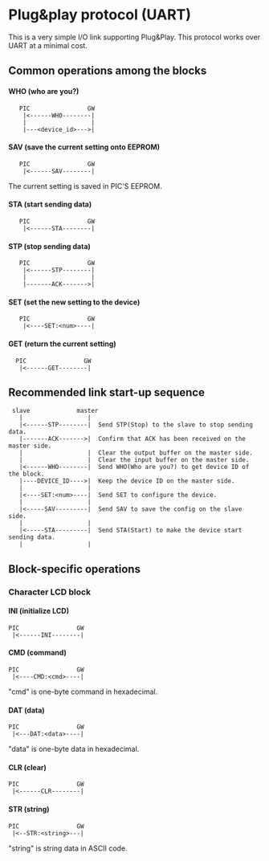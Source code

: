# Plug&play protocol (UART)

This is a very simple I/O link supporting Plug&Play. This protocol works over UART at a minimal cost.

## Common operations among the blocks

#### WHO (who are you?)
```
   PIC                GW
    |<------WHO--------|
    |                  |
    |---<device_id>--->|
```

#### SAV (save the current setting onto EEPROM)
```
   PIC                GW
    |<------SAV--------|
```

The current setting is saved in PIC'S EEPROM.

#### STA (start sending data)
```
   PIC                GW
    |<------STA--------|
```

#### STP (stop sending data)
```
   PIC                GW
    |<------STP--------|
    |                  |
    |-------ACK------->|
```

#### SET (set the new setting to the device)
```
   PIC                GW
    |<----SET:<num>----|
```

#### GET (return the current setting)
```
  PIC                GW
   |<------GET--------|
```

## Recommended link start-up sequence

```
 slave             master
   |                  |
   |<------STP--------|  Send STP(Stop) to the slave to stop sending data.
   |-------ACK------->|  Confirm that ACK has been received on the master side.
   |                  |  Clear the output buffer on the master side.
   |                  |  Clear the input buffer on the master side.
   |<------WHO--------|  Send WHO(Who are you?) to get device ID of the block.
   |----DEVICE_ID---->|  Keep the device ID on the master side.
   |                  |
   |<----SET:<num>----|  Send SET to configure the device.
   |                  |
   |<-----SAV---------|  Send SAV to save the config on the slave side.
   |                  |
   |<-----STA---------|  Send STA(Start) to make the device start sending data.
   |                  |
```

## Block-specific operations

### Character LCD block

#### INI (initialize LCD)
```
PIC                GW
 |<------INI--------|
```

#### CMD (command)
```
PIC                GW
 |<----CMD:<cmd>----|
```
"cmd" is one-byte command in hexadecimal.

#### DAT (data)
```
PIC                GW
 |<---DAT:<data>----|
```
"data" is one-byte data in hexadecimal.

#### CLR (clear)
```
PIC                GW
 |<------CLR--------|
```

#### STR (string)
```
PIC                GW
 |<--STR:<string>---|
```
"string" is string data in ASCII code.
